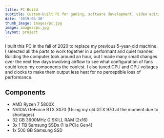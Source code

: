 ```yaml
---
title: PC Build
subtitle: Custom-built PC for gaming, software development, video editing, and more.
date: '2019-04-30'
thumb_image: images/pc.jpg
image: images/pc.jpg
layout: project
---
```


I built this PC in the fall of 2020 to replace my previous 5-year-old machine. I selected all the parts to work together in a performant and quiet manner. Building the computer took around an hour, but I made many small changes over the next few days involving airflow to see what configuration of fans could keep my components the coolest. I also tuned CPU and GPU voltages and clocks to make them output less heat for no perceptible loss of performance.

## Components
 - AMD Ryzen 7 5800X
 - NVIDIA GeForce RTX 3070 (Using my old GTX 970 at the moment due to shortages)
 - 32 GB 3600MHz G.SKILL RAM (2x16)
 - 3x 1 TB Samsung SSDs (1 is PCIe Gen4)
 - 1x 500 GB Samsung SSD 